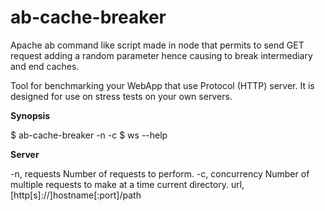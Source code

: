 # ab-cache-breaker
Apache ab command like script made in node that permits to send GET request adding a random parameter  hence causing to break intermediary and end caches.

Tool  for benchmarking your WebApp that use Protocol (HTTP) server. It is designed for use on stress tests on your own servers. 

<strong>Synopsis</strong>

  $ ab-cache-breaker -n <requests> -c <concurrency> <url>
  $ ws --help

<strong>Server</strong>

  -n, requests                  Number of requests to perform.
  -c, concurrency               Number of multiple requests to make at a time current directory.
  url, [http[s]://]hostname[:port]/path        